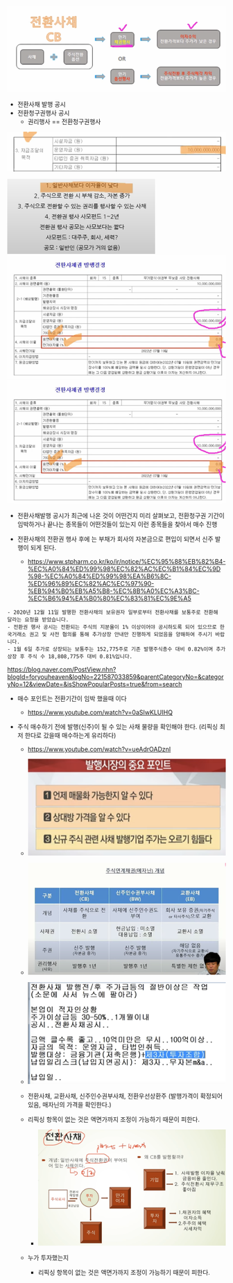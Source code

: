![alt text](image.png)

- 전환사채 발행 공시
- 전환청구권행사 공시
  - 권리행사 == 전환청구권행사

![alt text](image-1.png)

![alt text](image-2.png)
![alt text](image-3.png)
![alt text](image-4.png)

- 전환사채발행 공시가 최근에 나온 것이 어떤건지 미리 살펴보고, 전환청구권 기간이 임박하거나 끝나는 종목들이 어떤것들이 있는지 이런 종목들을 찾아서 매수 진행

- 전환사채의 전환권 행사 후에 는 부채가 회사의 자본금으로 편입이 되면서 신주 발행이 되게 된다.
  - https://www.stpharm.co.kr/ko/ir/notice/%EC%95%88%EB%82%B4-%EC%A0%84%ED%99%98%EC%82%AC%EC%B1%84%EC%9D%98-%EC%A0%84%ED%99%98%EA%B6%8C-%ED%96%89%EC%82%AC%EC%97%90-%EB%94%B0%EB%A5%B8-%EC%8B%A0%EC%A3%BC-%EC%B6%94%EA%B0%80%EC%83%81%EC%9E%A5

```
- 2020년 12월 11일 발행한 전환사채의 보유권자 일부로부터 전환사채를 보통주로 전환해 달라는 요청을 받았습니다.
- 전환권 행사 공시는 전환되는 주식의 지분율이 1% 이상이어야 공시하도록 되어 있으므로 한국거래소 권고 및 사전 협의를 통해 추가상장 안내만 진행하게 되었음을 양해하여 주시기 바랍니다.
- 1월 6일 추가로 상장되는 보통주는 152,775주로 기존 발행주식총수 대비 0.82%이며 추가상장 후 주식 수 18,808,775주 대비 0.81%입니다.
```

https://blog.naver.com/PostView.nhn?blogId=foryouheaven&logNo=221587033859&parentCategoryNo=&categoryNo=12&viewDate=&isShowPopularPosts=true&from=search

- 매수 포인트는 전환기간이 임박 했을때 이다

  - https://www.youtube.com/watch?v=0aSIwKLUIHQ

- 주식 매수하기 전에 발행(신주)이 될 수 있는 사채 물량을 확인해야 한다. (리픽싱 최저 한다로 갔을때 매수하는게 유리하다)

  - https://www.youtube.com/watch?v=ueAdrOADznI
  - ![alt text](image-5.png)
  - ![alt text](image-6.png)
  - ![alt text](image-7.png)
  - 전환사채, 교환사채, 신주인수권부사채, 전환우선상환주 (발행가격이 확정되어 있음, 매자닌의 가격을 확인한다.)
  - 리픽싱 항목이 없는 것은 액면가까지 조정이 가능하기 때문이 피한다.

    - ![alt text](image-8.png)

  - 누가 투자했는지
    - 리픽싱 항목이 없는 것은 액면가까지 조정이 가능하기 때문이 피한다.
